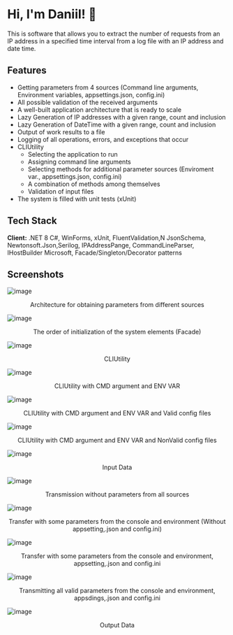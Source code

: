 # Hi, I'm Daniil! 👋
This is software that allows you to extract the number of requests from an IP address in a specified time interval from a log file with an IP address and date time.

## Features
- Getting parameters from 4 sources (Command line arguments, Environment variables, appsettings.json, config.ini)
- All possible validation of the received arguments
- A well-built application architecture that is ready to scale
- Lazy Generation of IP addresses with a given range, count and inclusion
- Lazy Generation of DateTime with a given range, count and inclusion
- Output of work results to a file
- Logging of all operations, errors, and exceptions that occur
- CLIUtility
  - Selecting the application to run
  - Assigning command line arguments
  - Selecting methods for additional parameter sources (Enviroment var., appsettings.json, config.ini)
  - A combination of methods among themselves
  - Validation of input files
- The system is filled with unit tests (xUnit)

## Tech Stack

**Client:** .NET 8 C#, WinForms, xUnit, FluentValidation,N JsonSchema, Newtonsoft.Json,Serilog,  IPAddressPange, CommandLineParser, IHostBuilder Microsoft, Facade/Singleton/Decorator patterns


## Screenshots


![image](https://github.com/komilffo-d/IPRangeCheck/assets/74680206/42d268c2-4371-40c1-9270-0995561fb45a)
<p align="center">
Architecture for obtaining parameters from different sources
</p>

![image](https://github.com/komilffo-d/IPRangeCheck/assets/74680206/d298e0bb-1b74-4994-babb-3299b843a1e4)
<p align="center">
The order of initialization of the system elements (Facade)
</p>

![image](https://github.com/komilffo-d/IPRangeCheck/assets/74680206/db39f8e3-18f7-4d9e-9463-ab5fcaed8673)
<p align="center">
CLIUtility
</p>

![image](https://github.com/komilffo-d/IPRangeCheck/assets/74680206/d612e4c6-aee8-4ad3-95d0-bce334b9d5ca)
<p align="center">
CLIUtility with CMD argument and ENV VAR
</p>


![image](https://github.com/komilffo-d/IPRangeCheck/assets/74680206/c9944b52-b1f4-402c-9c8e-94a56b19df99)
<p align="center">
CLIUtility with CMD argument and ENV VAR and Valid config files
</p>

![image](https://github.com/komilffo-d/IPRangeCheck/assets/74680206/c35909ac-1ee0-4ea8-a923-1014a7099ef2)
<p align="center">
CLIUtility with CMD argument and ENV VAR and NonValid config files
</p>

![image](https://github.com/komilffo-d/IPRangeCheck/assets/74680206/0dc55951-2a0d-4324-86bb-5b5ff3f7c679)
<p align="center">
Input Data
</p>

![image](https://github.com/komilffo-d/IPRangeCheck/assets/74680206/ee7fce9b-97d6-4a15-a51e-b0d0187b2cce)
<p align="center">
Transmission without parameters from all sources
</p>

![image](https://github.com/komilffo-d/IPRangeCheck/assets/74680206/97816c84-f857-4ca4-8484-fe6861c4039f)
<p align="center">
Transfer with some parameters from the console and environment (Without appsetting,.json and config.ini)
</p>

![image](https://github.com/komilffo-d/IPRangeCheck/assets/74680206/42660352-c813-4864-8b3e-7647ccebce8d)
<p align="center">
Transfer with some parameters from the console and environment, appsetting,.json and config.ini
</p>

![image](https://github.com/komilffo-d/IPRangeCheck/assets/74680206/55b49b02-df4b-4b3a-83d7-85c55f1bec4c)
<p align="center">
Transmitting all valid parameters from the console and environment, appsdings,.json and config.ini
</p>

![image](https://github.com/komilffo-d/IPRangeCheck/assets/74680206/66b29e1b-ea00-40b2-86f6-09923655ec75)
<p align="center">
Output Data
</p>

